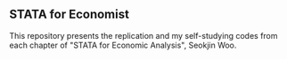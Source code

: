 ## STATA for Economist

This repository presents the replication and my self-studying codes from each chapter of "STATA for Economic Analysis", Seokjin Woo.
